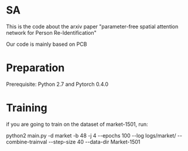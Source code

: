 # SA
This is the code about the arxiv paper "parameter-free spatial attention network for Person Re-Identification"

Our code is mainly based on PCB

# Preparation
Prerequisite: Python 2.7 and Pytorch 0.4.0

# Training
if you are going to train on the dataset of market-1501, run:

python2 main.py -d market -b 48 -j 4 --epochs 100 --log logs/market/ --combine-trainval --step-size 40 --data-dir Market-1501 
